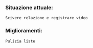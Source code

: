 ### Situazione attuale:
    Scivere relazione e registrare video

### Miglioramenti:
    Pulizia liste
